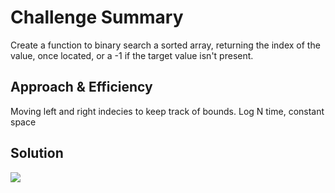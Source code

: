 # Challenge Summary
Create a function to binary search a sorted array, returning the index of the value,
once located, or a -1 if the target value isn't present.

## Approach & Efficiency
Moving left and right indecies to keep track of bounds.  Log N time, constant space

## Solution
<img src="../assets/binary-search.jpg">